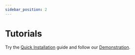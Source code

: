 ```yaml
---
sidebar_position: 2
---
```


# Tutorials

<!-- markdown-link-check-disable-next-line -->
Try the [Quick Installation](./quick-installation.mdx) guide and follow our [Demonstration](./demo.md).
